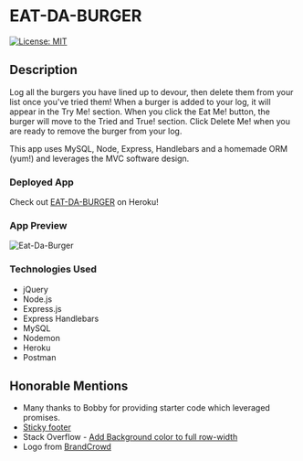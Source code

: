 # EAT-DA-BURGER

[![License: MIT](https://img.shields.io/badge/License-MIT-yellow.svg)](https://opensource.org/licenses/MIT)

## Description
Log all the burgers you have lined up to devour, then delete them from your list once you've tried them! When a burger is added to your log, it will appear in the Try Me! section. When you click the Eat Me! button, the burger will move to the Tried and True! section. Click Delete Me! when you are ready to remove the burger from your log.

This app uses MySQL, Node, Express, Handlebars and a homemade ORM (yum!) and leverages the MVC software design. 

### Deployed App
Check out [EAT-DA-BURGER](https://shrouded-garden-68571.herokuapp.com/) on Heroku!

### App Preview
![Eat-Da-Burger](https://user-images.githubusercontent.com/65197724/93346028-851ac000-f801-11ea-83e4-82041ca1e83a.gif)

### Technologies Used
- jQuery
- Node.js
- Express.js
- Express Handlebars
- MySQL
- Nodemon
- Heroku
- Postman

## Honorable Mentions
- Many thanks to Bobby for providing starter code which leveraged promises.
- [Sticky footer](https://css-tricks.com/couple-takes-sticky-footer/)
- Stack Overflow - [Add Background color to full row-width](https://stackoverflow.com/questions/28565976/css-how-to-overflow-from-div-to-full-width-of-screen)
- Logo from [BrandCrowd](https://www.brandcrowd.com/)

